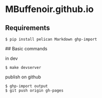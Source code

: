 # MBuffenoir.github.io

## Requirements

    $ pip install pelican Markdown ghp-import

## Basic commands

in dev

    $ make devserver

publish on github

    $ ghp-import output
    $ git push origin gh-pages
